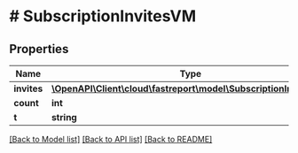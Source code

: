 # # SubscriptionInvitesVM

## Properties

Name | Type | Description | Notes
------------ | ------------- | ------------- | -------------
**invites** | [**\OpenAPI\Client\cloud\fastreport\model\SubscriptionInviteVM[]**](SubscriptionInviteVM.md) |  | [optional]
**count** | **int** |  | [optional]
**t** | **string** |  |

[[Back to Model list]](../../README.md#models) [[Back to API list]](../../README.md#endpoints) [[Back to README]](../../README.md)
